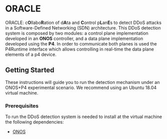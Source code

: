 # ORACLE

ORACLE: c**O**llabo**R**ation of d**A**ta and **C**ontrol p**L**an**E**s to detect DDoS attacks in a Software-Defined Networking (SDN) architecture. This DDoS detection system is composed by two modules: a control plane implementation developed in an **ONOS** controller, and a data plane implementation developed using the **P4**.  In order to communicate both planes is used the P4Runtime interface which allows controlling in real-time the data plane elements of a p4 device.

## Getting Started

These instructions will guide you to run the detection mechanism under an ONOS+P4 experimental scenario. We recommend using an Ubuntu 18.04 virtual machine.

### Prerequisites

To run the DDoS detection system is needed to install at the virtual machine the following dependencies:

- [ONOS](https://wiki.onosproject.org/display/ONOS/Development+Environment+Setup "ONOS")
